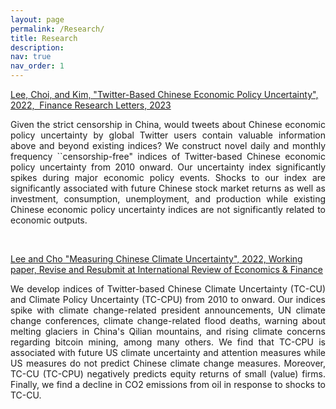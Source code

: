 ```yaml
---
layout: page
permalink: /Research/
title: Research
description: 
nav: true
nav_order: 1
---
```


<a href="https://www.sciencedirect.com/science/article/abs/pii/S1544612323000016">Lee, Choi, and Kim, &quot;Twitter-Based Chinese Economic Policy Uncertainty&quot;, 2022,&nbsp; Finance Research Letters, 2023</a>

<p style="text-align:justify">Given the strict censorship in China, would tweets about Chinese economic policy uncertainty by global Twitter users contain valuable information above and beyond existing indices? We construct novel daily and monthly frequency ``censorship-free&quot; indices of Twitter-based Chinese economic policy uncertainty from 2010 onward. Our uncertainty index significantly spikes during major economic policy events. Shocks to our index are significantly associated with future Chinese stock market returns as well as investment, consumption, unemployment, and production while existing Chinese economic policy uncertainty indices are not significantly related to economic outputs.</p>

&nbsp;

<a href="https://papers.ssrn.com/sol3/papers.cfm?abstract_id=4123659">Lee and Cho "Measuring Chinese Climate Uncertainty", 2022, Working paper, Revise and Resubmit at International Review of Economics &amp; Finance</a>

<p style="text-align:justify">We develop indices of Twitter-based Chinese Climate Uncertainty (TC-CU) and Climate Policy Uncertainty (TC-CPU) from 2010 to onward. Our indices spike with climate change-related president announcements, UN climate change conferences, climate change-related flood deaths, warning about melting glaciers in China&#39;s Qilian mountains, and rising climate concerns regarding bitcoin mining, among many others. We find that TC-CPU is associated with future US climate uncertainty and attention measures while US measures do not predict Chinese climate change measures. Moreover, TC-CU (TC-CPU) negatively predicts equity returns of small (value) firms. Finally, we find a decline in CO2 emissions from oil in response to shocks to TC-CU.</p>

